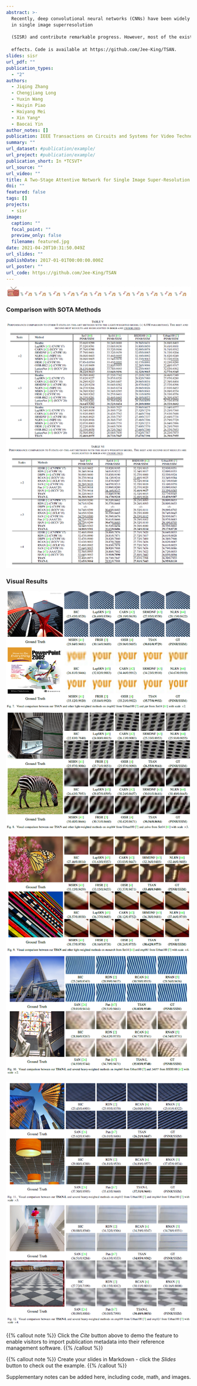 ```yaml
---
abstract: >-
  Recently, deep convolutional neural networks (CNNs) have been widely explored
  in single image superresolution

  (SISR) and contribute remarkable progress. However, most of the existing CNNs-based SISR methods do not adequately explore contextual information in the feature extraction stage and pay little attention to the final high-resolution (HR) image reconstruction step, hence hindering the desired SR performance. To address the above two issues, in this paper, we propose a two-stage attentive network (TSAN) for accurate SISR in a coarse-to-fine manner. Specifically, we design a novel multi-context attentive block (MCAB) to make the network focus on more informative contextual features. Moreover, we present an essential refined attention block (RAB) which could explore useful cues in HR space for reconstructing fine-detailed HR image. Extensive evaluations on four benchmark datasets demonstrate the efficacy of our proposed TSAN in terms of quantitative metrics and visual

  effects. Code is available at https://github.com/Jee-King/TSAN.
slides: sisr
url_pdf: ""
publication_types:
  - "2"
authors:
  - Jiqing Zhang
  - Chengjiang Long
  - Yuxin Wang
  - Haiyin Piao
  - Haiyang Mei
  - Xin Yang*
  - Baocai Yin
author_notes: []
publication: IEEE Transactions on Circuits and Systems for Video Technology
summary: ""
url_dataset: #publication/example/
url_project: #publication/example/
publication_short: In *TCSVT*
url_source: ""
url_video: ""
title: A Two-Stage Attentive Network for Single Image Super-Resolution (TCSVT 2021)
doi: ""
featured: false
tags: []
projects:
  - sisr
image:
  caption: ""
  focal_point: ""
  preview_only: false
  filename: featured.jpg
date: 2021-04-20T10:31:50.049Z
url_slides: ""
publishDate: 2017-01-01T00:00:00.000Z
url_poster: ""
url_code: https://github.com/Jee-King/TSAN
---
```

![](fenge_music.png)

### Comparison with SOTA Methods

![](t1.png)

### Visual Results

![](f1.png)

![](f2.png)

![](f3.png)



{{% callout note %}}
Click the *Cite* button above to demo the feature to enable visitors to import publication metadata into their reference management software.
{{% /callout %}}

{{% callout note %}}
Create your slides in Markdown - click the *Slides* button to check out the example.
{{% /callout %}}

Supplementary notes can be added here, including code, math, and images.
